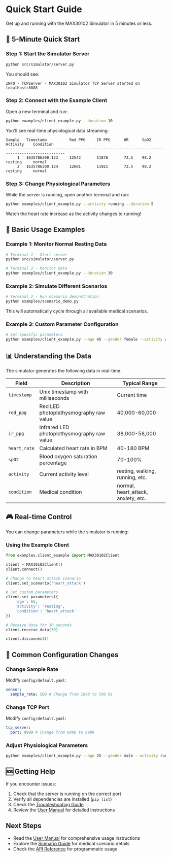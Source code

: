 # Quick Start Guide

Get up and running with the MAX30102 Simulator in 5 minutes or less.

## 🚀 5-Minute Quick Start

### Step 1: Start the Simulator Server

```bash
python src/simulator/server.py
```

You should see:

```
INFO - TCPServer - MAX30102 Simulator TCP Server started on localhost:8888
```

### Step 2: Connect with the Example Client

Open a new terminal and run:

```bash
python examples/client_example.py --duration 10
```

You'll see real-time physiological data streaming:

```
Sample   Timestamp          Red PPG     IR PPG      HR      SpO2        Activity    Condition
------------------------------------------------------------------------------------------------
     1   1635786300.123     12543       11876       72.5    98.2        resting     normal
     2   1635786300.124     12601       11921       72.5    98.2        resting     normal
```

### Step 3: Change Physiological Parameters

While the server is running, open another terminal and run:

```bash
python examples/client_example.py --activity running --duration 5
```

Watch the heart rate increase as the activity changes to running!

## 🎯 Basic Usage Examples

### Example 1: Monitor Normal Resting Data

```bash
# Terminal 1 - Start server
python src/simulator/server.py

# Terminal 2 - Monitor data
python examples/client_example.py --duration 30
```

### Example 2: Simulate Different Scenarios

```bash
# Terminal 2 - Run scenario demonstration
python examples/scenario_demo.py
```

This will automatically cycle through all available medical scenarios.

### Example 3: Custom Parameter Configuration

```bash
# Set specific parameters
python examples/client_example.py --age 45 --gender female --activity walking --duration 20
```

## 📊 Understanding the Data

The simulator generates the following data in real-time:

| Field        | Description                                 | Typical Range                       |
| ------------ | ------------------------------------------- | ----------------------------------- |
| `timestamp`  | Unix timestamp with milliseconds            | Current time                        |
| `red_ppg`    | Red LED photoplethysmography raw value      | 40,000-60,000                       |
| `ir_ppg`     | Infrared LED photoplethysmography raw value | 38,000-58,000                       |
| `heart_rate` | Calculated heart rate in BPM                | 40-180 BPM                          |
| `spO2`       | Blood oxygen saturation percentage          | 70-100%                             |
| `activity`   | Current activity level                      | resting, walking, running, etc.     |
| `condition`  | Medical condition                           | normal, heart_attack, anxiety, etc. |

## 🎮 Real-time Control

You can change parameters while the simulator is running:

### Using the Example Client

```python
from examples.client_example import MAX30102Client

client = MAX30102Client()
client.connect()

# Change to heart attack scenario
client.set_scenario('heart_attack')

# Set custom parameters
client.set_parameters({
    'age': 65,
    'activity': 'resting',
    'condition': 'heart_attack'
})

# Receive data for 30 seconds
client.receive_data(30)

client.disconnect()
```

## 🔧 Common Configuration Changes

### Change Sample Rate

Modify `config/default.yaml`:

```yaml
sensor:
  sample_rate: 500 # Change from 1000 to 500 Hz
```

### Change TCP Port

Modify `config/default.yaml`:

```yaml
tcp_server:
  port: 9999 # Change from 8888 to 9999
```

### Adjust Physiological Parameters

```bash
python examples/client_example.py --age 25 --gender male --activity running --duration 10
```

## 🆘 Getting Help

If you encounter issues:

1. Check that the server is running on the correct port
2. Verify all dependencies are installed (`pip list`)
3. Check the [Troubleshooting Guide](troubleshooting.md)
4. Review the [User Manual](user_manual.md) for detailed instructions

## Next Steps

- Read the [User Manual](user_manual.md) for comprehensive usage instructions
- Explore the [Scenario Guide](scenario_guide.md) for medical scenario details
- Check the [API Reference](api_reference.md) for programmatic usage
